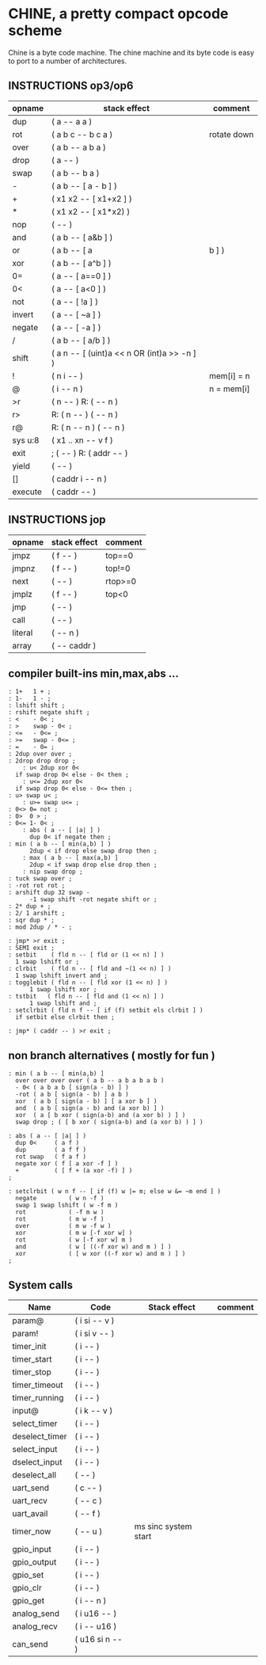 
# CHINE, a pretty compact opcode scheme

Chine is a byte code machine. The chine
machine and its byte code is easy to port to a number 
of architectures.

## INSTRUCTIONS op3/op6

| opname    |  stack effect        | comment       |
|-----------|----------------------|---------------|
| dup       | ( a -- a a )         |
| rot       | ( a b c -- b c a )   | rotate down |
| over      | ( a b -- a b a )     |
| drop      | ( a -- )             |
| swap      | ( a b -- b a )       |
| -         | ( a b -- [ a - b ] ) |
| +         | ( x1 x2 -- [ x1+x2 ] )
| *         | ( x1 x2 -- [ x1*x2) )
| nop       | ( -- )               |
| and       | ( a b -- [ a&b ] )
| or        | ( a b -- [ a|b ] )
| xor       | ( a b -- [ a^b ] )
| 0=        | ( a -- [ a==0 ] )
| 0<        | ( a -- [ a<0 ] )
| not       | ( a -- [ !a ] )
| invert    | ( a -- [ ~a ] )  |
| negate    | ( a -- [ -a ] ) |
| /         | ( a b -- [ a/b ] ) |
| shift     | ( a n -- [ (uint)a << n OR (int)a >> -n ] ) |
| !         | ( n i -- ) | mem[i] = n |
| @         | ( i -- n ) | n = mem[i] |
| >r        | ( n -- ) R: ( -- n )
| r>        | R: ( n -- ) ( -- n )
| r@        | R: ( n -- n ) ( -- n )
| sys u:8   |    ( x1 .. xn -- v f ) |
| exit      | ;  ( -- ) R: ( addr -- )  |
| yield     |    ( -- )  |
| []        | ( caddr i -- n )
| execute   | ( caddr -- )

## INSTRUCTIONS jop

| opname    |  stack effect       | comment            |
|-----------|---------------------|--------------------|
| jmpz      | ( f -- )            |  top==0            |
| jmpnz     | ( f -- )            |  top!=0            |
| next      | ( -- )              |  rtop>=0           |
| jmplz     | ( f -- )            |  top<0             |
| jmp       | (  -- )             |                    |
| call      | ( -- )              |                    |
| literal   | ( -- n )            |                    |
| array     | ( -- caddr )        |                    |


## compiler built-ins min,max,abs ...

	: 1+   1 + ;
	: 1-   1 - ;
	: lshift shift ;
	: rshift negate shift ;
	: <    - 0< ;
	: >    swap - 0< ;
	: <=   - 0<= ;
	: >=   swap - 0<= ;
	: =    - 0= ;
	: 2dup over over ;
	: 2drop drop drop ;
        : u< 2dup xor 0< 
	  if swap drop 0< else - 0< then ;
        : u<= 2dup xor 0< 
	  if swap drop 0< else - 0<= then ;
	: u> swap u< ;
        : u>= swap u<= ;
	: 0<> 0= not ;
	: 0>  0 > ;
	: 0<= 1- 0< ;
        : abs ( a -- [ |a| ] )
          dup 0< if negate then ;
	: min ( a b -- [ min(a,b) ] )
          2dup < if drop else swap drop then ;
        : max ( a b -- [ max(a,b) ]
          2dup < if swap drop else drop then ;
        : nip swap drop ;
	: tuck swap over ;
	: -rot rot rot ;
	: arshift dup 32 swap -
		  -1 swap shift -rot negate shift or ;
	: 2* dup + ;
	: 2/ 1 arshift ;
	: sqr dup * ;
	: mod 2dup / * - ;

	: jmp* >r exit ;
	: SEMI exit ;
	: setbit    ( fld n -- [ fld or (1 << n) ] )
	  1 swap lshift or ;
	: clrbit    ( fld n -- [ fld and ~(1 << n) ] )
	  1 swap lshift invert and ;
	: togglebit ( fld n -- [ fld xor (1 << n) ] )
          1 swap lshift xor ;
	: tstbit   ( fld n -- [ fld and (1 << n) ] )
          1 swap lshift and ;
	: setclrbit ( fld n f -- [ if (f) setbit els clrbit ] )
	  if setbit else clrbit then ;

	: jmp* ( caddr -- ) >r exit ;
	  
## non branch alternatives ( mostly for fun )

    : min ( a b -- [ min(a,b) ]
      over over over over ( a b -- a b a b a b )
      - 0< ( a b a b [ sign(a - b) ] )
      -rot ( a b [ sign(a - b) ] a b )
      xor  ( a b [ sign(a - b) ] [ a xor b ] )
	  and  ( a b [ sign(a - b) and (a xor b) ] )
	  xor  ( a [ b xor ( sign(a-b) and (a xor b) ) ] )
	  swap drop ; ( [ b xor ( sign(a-b) and (a xor b) ) ] )

    : abs ( a -- [ |a| ] )
      dup 0<     ( a f )
      dup        ( a f f )
      rot swap   ( f a f )
      negate xor ( f [ a xor -f ] )
      +          ( [ f + (a xor -f) ] )
    ;

    : setclrbit ( w n f -- [ if (f) w |= m; else w &= ~m end ] )
      negate         ( w n -f )
      swap 1 swap lshift ( w -f m )
      rot            ( -f m w )
      rot            ( m w -f )
      over           ( m w -f w )
      xor            ( m w [-f xor w] )
      rot            ( w [-f xor w] m )
      and            ( w [ ((-f xor w) and m ) ] )
      xor            ( [ w xor ((-f xor w) and m ) ] )
    ;

## System calls

| Name                | Code | Stack effect|comment|
|---------------------|------|-------------|-------|
| param@         | ( i si -- v )     |       |
| param!         | ( i si v -- )    |       |
| timer_init     | ( i -- )         |       |
| timer_start    | ( i -- )         |       |
| timer_stop     | ( i -- )         |       |
| timer_timeout  | ( i -- )         |       |
| timer_running  | ( i -- )         |       |
| input@         | ( i k -- v )     |       |
| select_timer   | ( i -- )         |       |
| deselect_timer | ( i -- )         |       |
| select_input   | ( i -- )         |       |
| dselect_input  | ( i -- )         |       |
| deselect_all   | ( -- )           |       |
| uart_send      | ( c -- )      |       |
| uart_recv      | ( -- c )      |       |
| uart_avail     | ( -- f )         |       |
| timer_now      | ( -- u )         | ms sinc system start |
| gpio_input     | ( i -- )         |       |
| gpio_output    | ( i -- )         |       |
| gpio_set       | ( i -- )         |       |
| gpio_clr       | ( i -- )         |       |
| gpio_get       | ( i -- n )       |       |
| analog_send    | ( i u16 -- )     |       |
| analog_recv    | ( i -- u16 )     |       |
| can_send       | ( u16 si n -- )  |       |
